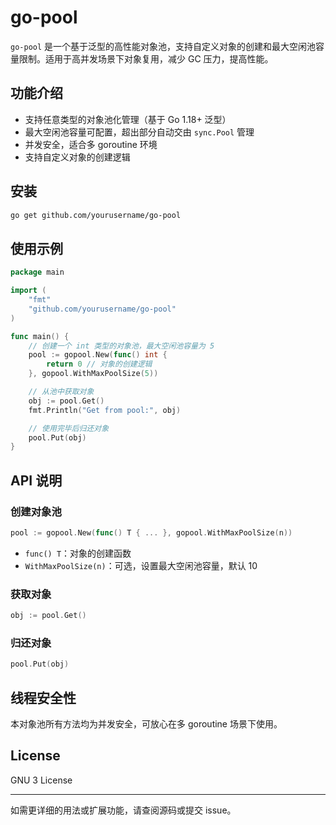 # go-pool

`go-pool` 是一个基于泛型的高性能对象池，支持自定义对象的创建和最大空闲池容量限制。适用于高并发场景下对象复用，减少 GC 压力，提高性能。

## 功能介绍

- 支持任意类型的对象池化管理（基于 Go 1.18+ 泛型）
- 最大空闲池容量可配置，超出部分自动交由 `sync.Pool` 管理
- 并发安全，适合多 goroutine 环境
- 支持自定义对象的创建逻辑

## 安装

```sh
go get github.com/yourusername/go-pool
```

## 使用示例

```go
package main

import (
	"fmt"
	"github.com/yourusername/go-pool"
)

func main() {
	// 创建一个 int 类型的对象池，最大空闲池容量为 5
	pool := gopool.New(func() int {
		return 0 // 对象的创建逻辑
	}, gopool.WithMaxPoolSize(5))

	// 从池中获取对象
	obj := pool.Get()
	fmt.Println("Get from pool:", obj)

	// 使用完毕后归还对象
	pool.Put(obj)
}
```

## API 说明

### 创建对象池

```go
pool := gopool.New(func() T { ... }, gopool.WithMaxPoolSize(n))
```
- `func() T`：对象的创建函数
- `WithMaxPoolSize(n)`：可选，设置最大空闲池容量，默认 10

### 获取对象

```go
obj := pool.Get()
```

### 归还对象

```go
pool.Put(obj)
```

## 线程安全性

本对象池所有方法均为并发安全，可放心在多 goroutine 场景下使用。

## License

GNU 3 License

---

如需更详细的用法或扩展功能，请查阅源码或提交 issue。